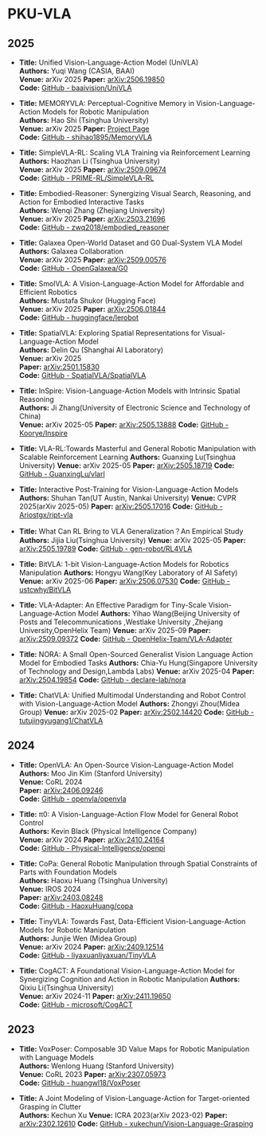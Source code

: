# PKU-VLA

## 2025

- **Title:** Unified Vision-Language-Action Model (UniVLA)  
  **Authors:** Yuqi Wang (CASIA, BAAI)  
  **Venue:** arXiv 2025
  **Paper:** [arXiv:2506.19850](https://arxiv.org/abs/2506.19850)  
  **Code:** [GitHub - baaivision/UniVLA](https://github.com/baaivision/UniVLA)

- **Title:** MEMORYVLA: Perceptual-Cognitive Memory in Vision-Language-Action Models for Robotic Manipulation  
  **Authors:** Hao Shi (Tsinghua University)  
  **Venue:** arXiv 2025
  **Paper:** [Project Page](https://shihao1895.github.io/MemoryVLA/)  
  **Code:** [GitHub - shihao1895/MemoryVLA](https://shihao1895.github.io/MemoryVLA/)

- **Title:** SimpleVLA-RL: Scaling VLA Training via Reinforcement Learning  
  **Authors:** Haozhan Li (Tsinghua University)  
  **Venue:** arXiv 2025
  **Paper:** [arXiv:2509.09674](https://arxiv.org/abs/2509.09674)  
  **Code:** [GitHub - PRIME-RL/SimpleVLA-RL](https://github.com/PRIME-RL/SimpleVLA-RL)

- **Title:** Embodied-Reasoner: Synergizing Visual Search, Reasoning, and Action for Embodied Interactive Tasks  
  **Authors:** Wenqi Zhang (Zhejiang University)  
  **Venue:** arXiv 2025
  **Paper:** [arXiv:2503.21696](https://arxiv.org/abs/2503.21696)  
  **Code:** [GitHub - zwq2018/embodied_reasoner](https://github.com/zwq2018/embodied_reasoner)

- **Title:** Galaxea Open-World Dataset and G0 Dual-System VLA Model  
  **Authors:** Galaxea Collaboration  
  **Venue:** arXiv 2025
  **Paper:** [arXiv:2509.00576](https://arxiv.org/abs/2509.00576)  
  **Code:** [GitHub - OpenGalaxea/G0](https://github.com/OpenGalaxea/G0)

- **Title:** SmolVLA: A Vision-Language-Action Model for Affordable and Efficient Robotics  
  **Authors:** Mustafa Shukor (Hugging Face)  
  **Venue:** arXiv 2025
  **Paper:** [arXiv:2506.01844](https://arxiv.org/abs/2506.01844)  
  **Code:** [GitHub - huggingface/lerobot](https://github.com/huggingface/lerobot/tree/main/src/lerobot/policies/smolvla)

- **Title:** SpatialVLA: Exploring Spatial Representations for Visual-Language-Action Model  
  **Authors:** Delin Qu (Shanghai AI Laboratory)  
  **Venue:** arXiv 2025  
  **Paper:** [arXiv:2501.15830](https://arxiv.org/abs/2501.15830)  
  **Code:** [GitHub - SpatialVLA/SpatialVLA](https://github.com/SpatialVLA/SpatialVLA)

- **Title:** InSpire: Vision-Language-Action Models with Intrinsic Spatial Reasoning  
  **Authors:** Ji Zhang(University of Electronic Science and Technology of China)  
  **Venue:** arXiv 2025-05
  **Paper:** [arXiv:2505.13888](https://arxiv.org/abs/2505.13888)
  **Code:** [GitHub - Koorye/Inspire](https://github.com/Koorye/Inspire)

- **Title:** VLA-RL:Towards Masterful and General Robotic Manipulation with Scalable Reinforcement Learning
  **Authors:** Guanxing Lu(Tsinghua University)
  **Venue:** arXiv 2025-05
  **Paper:** [arXiv:2505.18719](https://arxiv.org/abs/2505.18719)
  **Code:** [GitHub - GuanxingLu/vlarl](https://github.com/GuanxingLu/vlarl?tab=readme-ov-file)

- **Title:** Interactive Post-Training for Vision-Language-Action Models
  **Authors:** Shuhan Tan(UT Austin, Nankai University)
  **Venue:** CVPR 2025(arXiv 2025-05)
  **Paper:** [arXiv:2505.17016](https://arxiv.org/abs/2505.17016)
  **Code:** [GitHub - Ariostgx/ript-vla](https://github.com/Ariostgx/ript-vla)

- **Title:** What Can RL Bring to VLA Generalization？An Empirical Study
  **Authors:** Jijia Liu(Tsinghua University)
  **Venue:** arXiv 2025-05
  **Paper:** [arXiv:2505.19789](https://arxiv.org/abs/2505.19789)
  **Code:** [GitHub - gen-robot/RL4VLA](https://github.com/gen-robot/RL4VLA)

- **Title:** BitVLA: 1-bit Vision-Language-Action Models for Robotics Manipulation
  **Authors:** Hongyu Wang(Key Laboratory of AI Safety)
  **Venue:** arXiv 2025-06
  **Paper:** [arXiv:2506.07530](https://arxiv.org/abs/2506.07530)
  **Code:** [GitHub - ustcwhy/BitVLA](https://github.com/ustcwhy/BitVLA?tab=readme-ov-file)

- **Title:** VLA-Adapter: An Effective Paradigm for Tiny-Scale Vision-Language-Action Model
  **Authors:** Yihao Wang(Beijing University of Posts and Telecommunications ,Westlake University ,Zhejiang University,OpenHelix Team)
  **Venue:** arXiv 2025-09
  **Paper:** [arXiv:2509.09372](https://arxiv.org/abs/2509.09372)
  **Code:** [GitHub - OpenHelix-Team/VLA-Adapter](https://github.com/OpenHelix-Team/VLA-Adapter)

- **Title:** NORA: A Small Open-Sourced Generalist Vision Language Action Model for Embodied Tasks
  **Authors:** Chia-Yu Hung(Singapore University of Technology and Design,Lambda Labs)
  **Venue:** arXiv 2025-04
  **Paper:** [arXiv:2504.19854](https://arxiv.org/abs/2504.19854)
  **Code:** [GitHub - declare-lab/nora](https://github.com/declare-lab/nora)

- **Title:** ChatVLA: Unified Multimodal Understanding and Robot Control with Vision-Language-Action Model
  **Authors:** Zhongyi Zhou(Midea Group)
  **Venue:** arXiv 2025-02
  **Paper:** [arXiv:2502.14420](https://arxiv.org/abs/2502.14420)
  **Code:** [GitHub - tutujingyugang1/ChatVLA](https://github.com/tutujingyugang1/ChatVLA_public?tab=readme-ov-file)


## 2024

- **Title:** OpenVLA: An Open-Source Vision-Language-Action Model  
  **Authors:** Moo Jin Kim (Stanford University)  
  **Venue:** CoRL 2024  
  **Paper:** [arXiv:2406.09246](https://arxiv.org/abs/2406.09246)  
  **Code:** [GitHub - openvla/openvla](https://github.com/openvla/openvla)

- **Title:** π0: A Vision-Language-Action Flow Model for General Robot Control  
  **Authors:** Kevin Black (Physical Intelligence Company)  
  **Venue:** arXiv 2024 
  **Paper:** [arXiv:2410.24164](https://arxiv.org/abs/2410.24164)  
  **Code:** [GitHub - Physical-Intelligence/openpi](https://github.com/Physical-Intelligence/openpi)

- **Title:** CoPa: General Robotic Manipulation through Spatial Constraints of Parts with Foundation Models  
  **Authors:** Haoxu Huang (Tsinghua University)  
  **Venue:** IROS 2024  
  **Paper:** [arXiv:2403.08248](https://arxiv.org/abs/2403.08248)  
  **Code:** [GitHub - HaoxuHuang/copa](https://github.com/HaoxuHuang/copa)


- **Title:** TinyVLA: Towards Fast, Data-Efficient Vision-Language-Action Models for Robotic Manipulation  
  **Authors:** Junjie Wen (Midea Group)  
  **Venue:** arXiv 2024
  **Paper:** [arXiv:2409.12514](https://arxiv.org/abs/2409.12514)  
  **Code:** [GitHub - liyaxuanliyaxuan/TinyVLA](https://github.com/liyaxuanliyaxuan/TinyVLA)

- **Title:** CogACT: A Foundational Vision-Language-Action Model for Synergizing Cognition and Action in Robotic Manipulation
  **Authors:** Qixiu Li(Tsinghua University)  
  **Venue:** arXiv 2024-11
  **Paper:** [arXiv:2411.19650](https://arxiv.org/abs/2411.19650)  
  **Code:** [GitHub - microsoft/CogACT](https://github.com/microsoft/CogACT?tab=readme-ov-file)


## 2023

- **Title:** VoxPoser: Composable 3D Value Maps for Robotic Manipulation with Language Models  
  **Authors:** Wenlong Huang (Stanford University)  
  **Venue:** CoRL 2023 
  **Paper:** [arXiv:2307.05973](https://arxiv.org/abs/2307.05973)  
  **Code:** [GitHub - huangwl18/VoxPoser](https://github.com/huangwl18/VoxPoser)

- **Title:** A Joint Modeling of Vision-Language-Action for Target-oriented Grasping in Clutter  
  **Authors:** Kechun Xu 
  **Venue:** ICRA 2023(arXiv 2023-02)
  **Paper:** [arXiv:2302.12610](https://arxiv.org/abs/2302.12610)
  **Code:** [GitHub - xukechun/Vision-Language-Grasping](https://github.com/xukechun/Vision-Language-Grasping)
